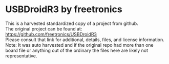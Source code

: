 
# USBDroidR3 by freetronics  
This is a harvested standardized copy of a project from github.  
The original project can be found at:  
https://github.com/freetronics/USBDroidR3  
Please consult that link for additional, details, files, and license information.  
Note: It was auto harvested and if the original repo had more than one board file or anything out of the ordinary the files here are likely not representative.  
    